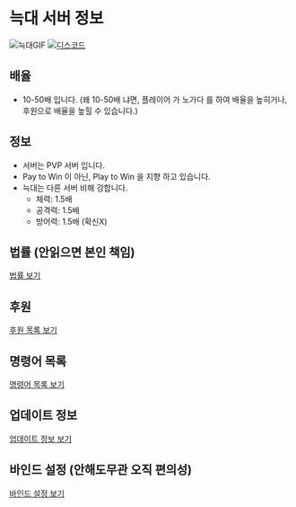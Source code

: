 # 늑대 서버 정보
![늑대GIF](https://i.imgur.com/fH1dk5D.gif)
[![디스코드](https://i.imgur.com/nDAnUwS.png)](https://discord.gg/ZWccPtt)
## 배율
* 10-50배 입니다. (왜 10-50배 냐면, 플레이어 가 노가다 를 하여 배율을 높히거나, 후원으로 배율을 높힐 수 있습니다.)

## 정보
* 서버는 PVP 서버 입니다.
* Pay to Win 이 아닌, Play to Win 을 지향 하고 있습니다.
* 늑대는 다른 서버 비해 강합니다.
    * 체력: 1.5배
    * 공격력: 1.5배
    * 방어력: 1.5배 (확신X)
    
## 법률 (안읽으면 본인 책임)
[법률 보기](https://github.com/krwolf76/pepeserver/blob/master/%EC%84%9C%EB%B2%84%20%EB%B2%95%EB%A5%A0.md)

## 후원
[후원 목록 보기](https://github.com/krwolf76/wolfserver/blob/master/%ED%9B%84%EC%9B%90%20%EB%AA%A9%EB%A1%9D.md)

## 명령어 목록
[명령어 목록 보기](https://github.com/krwolf76/pepeserver/blob/master/%EB%AA%85%EB%A0%B9%EC%96%B4.md)

## 업데이트 정보
[업데이트 정보 보기](https://github.com/krwolf76/pepeserver/blob/master/%EC%84%9C%EB%B2%84%20%EC%97%85%EB%8D%B0%EC%9D%B4%ED%8A%B8%20%EC%A0%95%EB%B3%B4.md)

## 바인드 설정 (안해도무관 오직 편의성)
[바인드 설정 보기](https://github.com/krwolf76/pepeserver/blob/master/%EB%B0%94%EC%9D%B8%EB%93%9C.md)
